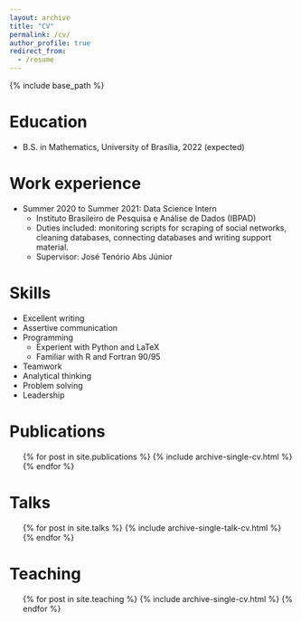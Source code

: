 ```yaml
---
layout: archive
title: "CV"
permalink: /cv/
author_profile: true
redirect_from:
  - /resume
---
```


{% include base_path %}

Education
======
* B.S. in Mathematics, University of Brasília, 2022 (expected)
<!-- * M.S. in Jekyll, GitHub University, 2014
* Ph.D in Version Control Theory, GitHub University, 2018 (expected) -->

Work experience
======
* Summer 2020 to Summer 2021: Data Science Intern
  * Instituto Brasileiro de Pesquisa e Análise de Dados (IBPAD)
  * Duties included: monitoring scripts for scraping of social networks, cleaning databases, connecting databases and writing support material.
  * Supervisor: José Tenório Abs Júnior

<!-- * Fall 2015: Research Assistant
  * Github University
  * Duties included: Merging pull requests
  * Supervisor: Professor Hub -->
  
Skills
======
* Excellent writing
* Assertive communication
* Programming
  * Experient with Python and LaTeX
  * Familiar with R and Fortran 90/95
* Teamwork
* Analytical thinking
* Problem solving
* Leadership

Publications
======
  <ul>{% for post in site.publications %}
    {% include archive-single-cv.html %}
  {% endfor %}</ul>
  
Talks
======
  <ul>{% for post in site.talks %}
    {% include archive-single-talk-cv.html %}
  {% endfor %}</ul>
  
Teaching
======
  <ul>{% for post in site.teaching %}
    {% include archive-single-cv.html %}
  {% endfor %}</ul>
  
<!-- Service and leadership
======
* Currently signed in to 43 different slack teams -->
